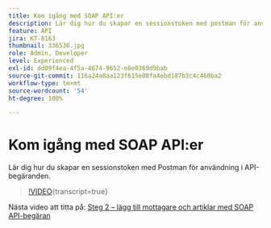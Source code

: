 ```yaml
---
title: Kom igång med SOAP API:er
description: Lär dig hur du skapar en sessionstoken med postman för användning i API-begäranden
feature: API
jira: KT-8163
thumbnail: 336536.jpg
role: Admin, Developer
level: Experienced
exl-id: dd09f4ea-4f5a-4674-9652-e8e0369d9bab
source-git-commit: 116a24a8aa123f615e08fa4ebd187b3c4c460ba2
workflow-type: tm+mt
source-wordcount: '54'
ht-degree: 100%

---
```


# Kom igång med SOAP API:er

Lär dig hur du skapar en sessionstoken med Postman för användning i API-begäranden.

>[!VIDEO](https://video.tv.adobe.com/v/3449479?quality=12&learn=on&captions=swe){transcript=true}

Nästa video att titta på: [Steg 2 – lägg till mottagare och artiklar med SOAP API-begäran](/help/tutorial-use-soap-apis/add-recipients-and-articles-using-soap-api-requests.md)
